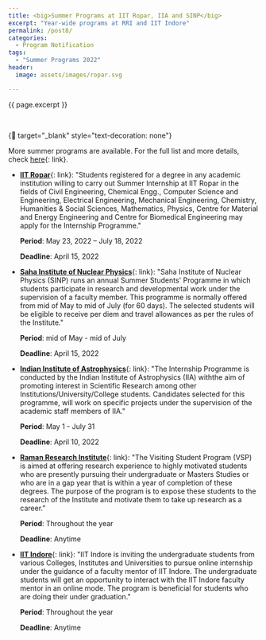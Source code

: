 ```yaml
---
title: <big>Summer Programs at IIT Ropar, IIA and SINP</big>
excerpt: "Year-wide programs at RRI and IIT Indore"
permalink: /post8/
categories:
  - Program Notification
tags:
  - "Summer Programs 2022"
header:
  image: assets/images/ropar.svg

---
```


<span class="excerpt">{{ page.excerpt }}</span>

<br>

{:link: target="_blank" style="text-decoration: none"}

More summer programs are available. For the full list and more details, check [here](/summer/){: link}. 

- [**IIT Ropar**](https://www.iitrpr.ac.in/summer-internship/Application-Form){: link}: "Students registered for a degree in any academic institution willing to carry out Summer Internship at IIT Ropar in the fields of Civil Engineering,  Chemical Engg., Computer Science and Engineering, Electrical Engineering, Mechanical Engineering, Chemistry, Humanities & Social Sciences, Mathematics, Physics, Centre for Material and Energy Engineering and Centre for Biomedical Engineering may apply for the Internship Programme."


	**Period**: May 23, 2022 – July 18, 2022

	**Deadline**: April 15, 2022

- [**Saha Institute of Nuclear Physics**](http://www.saha.ac.in/web/summer-home){: link}: "Saha Institute of Nuclear Physics (SINP) runs an annual Summer Students' Programme in which students participate in research and developmental work under the supervision of a  faculty member. This programme is normally offered from mid of May to mid of July (for 60 days).  The selected students will be eligible to receive per diem and travel allowances as per the rules of the Institute."

	**Period**: mid of May - mid of July

	**Deadline**: April 15, 2022

- [**Indian Institute of Astrophysics**](https://www.iiap.res.in/?q=degree){: link}: "The Internship Programme is conducted by the Indian Institute of Astrophysics (IIA) withthe aim of promoting interest in Scientific Research among other Institutions/University/College students. Candidates selected for this programme, will work on specific projects under the supervision of the academic staff members of IIA."

	**Period**: May 1 - July 31

	**Deadline**: April 10, 2022

- [**Raman Research Institute**](https://www.rri.res.in/careers/visiting-students){: link}: "The Visiting Student Program (VSP) is aimed at offering research experience to highly motivated students who are presently pursuing their undergraduate or Masters Studies or who are in a gap year that is within a year of completion of these degrees. The purpose of the program is to expose these students to the research of the Institute and motivate them to take up research as a career."

	**Period**: Throughout the year

	**Deadline**: Anytime

- [**IIT Indore**](https://iiti.ac.in/page/online-internship-policy-of-iit-indore-for-the-undergraduate-students){: link}: "IIT Indore is inviting the undergraduate students from various Colleges, Institutes and Universities to pursue online internship under the guidance of a faculty mentor of IIT Indore. The undergraduate students will get an opportunity to interact with the IIT Indore faculty mentor in an online mode. The program is beneficial for students who are doing their under graduation."

	**Period**: Throughout the year

	**Deadline**: Anytime
